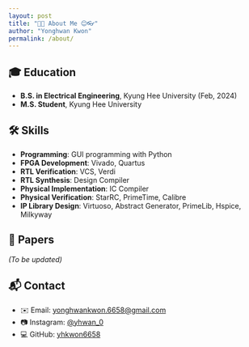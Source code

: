 ```yaml
---
layout: post
title: "🧑‍💻 About Me 😊👓"
author: "Yonghwan Kwon"
permalink: /about/
---
```


## 🎓 Education
- **B.S. in Electrical Engineering**, Kyung Hee University (Feb, 2024)
- **M.S. Student**, Kyung Hee University

## 🛠 Skills
- **Programming**: GUI programming with Python
- **FPGA Development**: Vivado, Quartus
- **RTL Verification**: VCS, Verdi
- **RTL Synthesis**: Design Compiler
- **Physical Implementation**: IC Compiler
- **Physical Verification**: StarRC, PrimeTime, Calibre
- **IP Library Design**: Virtuoso, Abstract Generator, PrimeLib, Hspice, Milkyway

## 📄 Papers
_(To be updated)_

## 📬 Contact
- ✉️ Email: [yonghwankwon.6658@gmail.com](mailto:yonghwankwon.6658@gmail.com)
- 📷 Instagram: [@yhwan_0](https://www.instagram.com/yhwan_0/)
- 💻 GitHub: [yhkwon6658](https://github.com/yhkwon6658)
